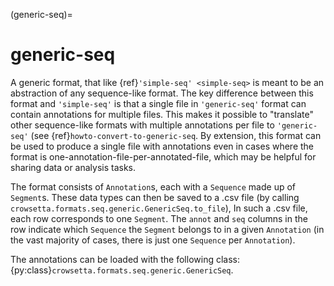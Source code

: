 (generic-seq)=

# generic-seq

A generic format,
that like {ref}`'simple-seq' <simple-seq>` is 
meant to be an abstraction of
any sequence-like format.
The key difference between this format 
and `'simple-seq'` is that a single file in 
`'generic-seq'` format can contain 
annotations for multiple files. 
This makes it possible to "translate" 
other sequence-like formats with 
multiple annotations per file 
to `'generic-seq'`
(see {ref}`howto-convert-to-generic-seq`. 
By extension, 
this format can be used to 
produce a single file with annotations 
even in cases where the format 
is one-annotation-file-per-annotated-file, 
which may be helpful for sharing data 
or analysis tasks.

The format consists of ``Annotation``s,
each with a ``Sequence`` made up
of ``Segment``s.
These data types can then be saved to a .csv file
(by calling `crowsetta.formats.seq.generic.GenericSeq.to_file`), 
In such a .csv file, 
each row corresponds to one `Segment`.
The `annot` and `seq` columns in the row 
indicate which `Sequence` the `Segment` belongs 
to in a given `Annotation`
(in the vast majority of cases, 
there is just one `Sequence` per `Annotation`).

The annotations can be loaded with the following class: 
{py:class}`crowsetta.formats.seq.generic.GenericSeq`.
